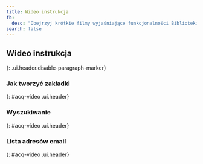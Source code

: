 ```yaml
---
title: Wideo instrukcja
fb:
  desc: "Obejrzyj krótkie filmy wyjaśniające funkcjonalności Biblioteki." 
search: false
---
```


## Wideo instrukcja
{: .ui.header.disable-paragraph-marker}

### Jak tworzyć zakładki
{: #acq-video .ui.header}

<div class="ui embed"
  data-source="youtube"
  data-id="rozBYbeoiuE"
  data-placeholder="/t/pwom/public/img/wom/bookmarks-video.png">
</div>

### Wyszukiwanie
{: #acq-video .ui.header}

<div class="ui embed"
  data-source="youtube"
  data-id="BOvapzAPGBg"
  data-placeholder="/t/pwom/public/img/wom/search-video.png">
</div>

### Lista adresów email
{: #acq-video .ui.header}

<div class="ui embed"
  data-source="youtube"
  data-id="ixoMtlc-w9I"
  data-placeholder="/t/pwom/public/img/wom/email-list-video.png">
</div>



